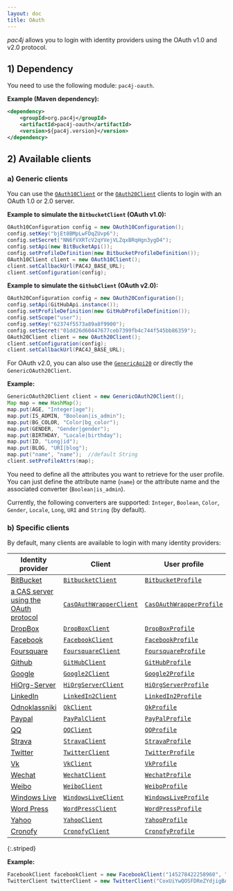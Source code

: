 ```yaml
---
layout: doc
title: OAuth
---
```


*pac4j* allows you to login with identity providers using the OAuth v1.0 and v2.0 protocol.

## 1) Dependency

You need to use the following module: `pac4j-oauth`.

**Example (Maven dependency):**

```xml
<dependency>
    <groupId>org.pac4j</groupId>
    <artifactId>pac4j-oauth</artifactId>
    <version>${pac4j.version}</version>
</dependency>
```

## 2) Available clients

### a) Generic clients

You can use the [`OAuth10Client`](https://github.com/pac4j/pac4j/blob/master/pac4j-oauth/src/main/java/org/pac4j/oauth/client/OAuth10Client.java) or the [`OAuth20Client`](https://github.com/pac4j/pac4j/blob/master/pac4j-oauth/src/main/java/org/pac4j/oauth/client/OAuth20Client.java) clients to login with an OAuth 1.0 or 2.0 server.

**Example to simulate the `BitbucketClient` (OAuth v1.0):**

```java
OAuth10Configuration config = new OAuth10Configuration();
config.setKey("bjEt8BMpLwFDqZUvp6");
config.setSecret("NN6fVXRTcV2qYVejVLZqxBRqHgn3ygD4");
config.setApi(new BitBucketApi());
config.setProfileDefinition(new BitbucketProfileDefinition());
OAuth10Client client = new OAuth10Client();
client.setCallbackUrl(PAC4J_BASE_URL);
client.setConfiguration(config);
```

**Example to simulate the `GithubClient` (OAuth v2.0):**

```java
OAuth20Configuration config = new OAuth20Configuration();
config.setApi(GitHubApi.instance());
config.setProfileDefinition(new GitHubProfileDefinition());
config.setScope("user");
config.setKey("62374f5573a89a8f9900");
config.setSecret("01dd26d60447677ceb7399fb4c744f545bb86359");
OAuth20Client client = new OAuth20Client();
client.setConfiguration(config);
client.setCallbackUrl(PAC4J_BASE_URL);
```

For OAuth v2.0, you can also use the [`GenericApi20`](https://github.com/pac4j/pac4j/blob/master/pac4j-oauth/src/main/java/org/pac4j/scribe/builder/api/GenericApi20.java) or directly the `GenericOAuth20Client`.

**Example:**

```java
GenericOAuth20Client client = new GenericOAuth20Client();
Map map = new HashMap();
map.put(AGE, "Integer|age");
map.put(IS_ADMIN, "Boolean|is_admin");
map.put(BG_COLOR, "Color|bg_color");
map.put(GENDER, "Gender|gender");
map.put(BIRTHDAY, "Locale|birthday");
map.put(ID, "Long|id");
map.put(BLOG, "URI|blog");
map.put("name", "name");  //default String
client.setProfileAttrs(map);
```

You need to define all the attributes you want to retrieve for the user profile. You can just define the attribute name (`name`) or the attribute name and the associated converter (`Boolean|is_admin`).

Currently, the following converters are supported: `Integer`, `Boolean`, `Color`, `Gender`, `Locale`, `Long`, `URI` and `String` (by default).



### b) Specific clients

By default, many clients are available to login with many identity providers:

| Identity provider | Client | User profile |
|-------------------|--------|---------|
| [BitBucket](https://bitbucket.org) | [`BitbucketClient`](https://github.com/pac4j/pac4j/blob/master/pac4j-oauth/src/main/java/org/pac4j/oauth/client/BitbucketClient.java) | [`BitbucketProfile`](https://github.com/pac4j/pac4j/blob/master/pac4j-oauth/src/main/java/org/pac4j/oauth/profile/bitbucket/BitbucketProfile.java) |
| [a CAS server using the OAuth protocol](https://apereo.github.io/cas/4.2.x/installation/OAuth-OpenId-Authentication.html) | [`CasOAuthWrapperClient`](https://github.com/pac4j/pac4j/blob/master/pac4j-oauth/src/main/java/org/pac4j/oauth/client/CasOAuthWrapperClient.java) | [`CasOAuthWrapperProfile`](https://github.com/pac4j/pac4j/blob/master/pac4j-oauth/src/main/java/org/pac4j/oauth/profile/casoauthwrapper/CasOAuthWrapperProfile.java) |
| [DropBox](https://www.dropbox.com) | [`DropBoxClient`](https://github.com/pac4j/pac4j/blob/master/pac4j-oauth/src/main/java/org/pac4j/oauth/client/DropBoxClient.java) | [`DropBoxProfile`](https://github.com/pac4j/pac4j/blob/master/pac4j-oauth/src/main/java/org/pac4j/oauth/profile/dropbox/DropBoxProfile.java) |
| [Facebook](https://www.facebook.com/) | [`FacebookClient`](https://github.com/pac4j/pac4j/blob/master/pac4j-oauth/src/main/java/org/pac4j/oauth/client/FacebookClient.java) | [`FacebookProfile`](https://github.com/pac4j/pac4j/blob/master/pac4j-oauth/src/main/java/org/pac4j/oauth/profile/facebook/FacebookProfile.java) |
| [Foursquare](https://www.foursquare.com) | [`FoursquareClient`](https://github.com/pac4j/pac4j/blob/master/pac4j-oauth/src/main/java/org/pac4j/oauth/client/FoursquareClient.java) | [`FoursquareProfile`](https://github.com/pac4j/pac4j/blob/master/pac4j-oauth/src/main/java/org/pac4j/oauth/profile/foursquare/FoursquareProfile.java) |
| [Github](https://github.com) | [`GitHubClient`](https://github.com/pac4j/pac4j/blob/master/pac4j-oauth/src/main/java/org/pac4j/oauth/client/GitHubClient.java) | [`GitHubProfile`](https://github.com/pac4j/pac4j/blob/master/pac4j-oauth/src/main/java/org/pac4j/oauth/profile/github/GitHubProfile.java) |
| [Google](https://www.google.com) | [`Google2Client`](https://github.com/pac4j/pac4j/blob/master/pac4j-oauth/src/main/java/org/pac4j/oauth/client/Google2Client.java) | [`Google2Profile`](https://github.com/pac4j/pac4j/blob/master/pac4j-oauth/src/main/java/org/pac4j/oauth/profile/google2/Google2Profile.java) |
| [HiOrg-Server](https://info.hiorg-server.de/) | [`HiOrgServerClient`](https://github.com/pac4j/pac4j/blob/master/pac4j-oauth/src/main/java/org/pac4j/oauth/client/HiOrgServerClient.java) | [`HiOrgServerProfile`](https://github.com/pac4j/pac4j/blob/master/pac4j-oauth/src/main/java/org/pac4j/oauth/profile/hiorgserver/HiOrgServerProfile.java) |
| [LinkedIn](https://www.linkedin.com/) | [`LinkedIn2Client`](https://github.com/pac4j/pac4j/blob/master/pac4j-oauth/src/main/java/org/pac4j/oauth/client/LinkedIn2Client.java) | [`LinkedIn2Profile`](https://github.com/pac4j/pac4j/blob/master/pac4j-oauth/src/main/java/org/pac4j/oauth/profile/linkedin2/LinkedIn2Profile.java) |
| [Odnoklassniki](https://ok.ru/) | [`OkClient`](https://github.com/pac4j/pac4j/blob/master/pac4j-oauth/src/main/java/org/pac4j/oauth/client/OkClient.java) | [`OkProfile`](https://github.com/pac4j/pac4j/blob/master/pac4j-oauth/src/main/java/org/pac4j/oauth/profile/ok/OkProfile.java) |
| [Paypal](https://www.paypal.com) | [`PayPalClient`](https://github.com/pac4j/pac4j/blob/master/pac4j-oauth/src/main/java/org/pac4j/oauth/client/PayPalClient.java) | [`PayPalProfile`](https://github.com/pac4j/pac4j/blob/master/pac4j-oauth/src/main/java/org/pac4j/oauth/profile/paypal/PayPalProfile.java) |
| [QQ](http://www.qq.com) | [`QQClient`](https://github.com/pac4j/pac4j/blob/master/pac4j-oauth/src/main/java/org/pac4j/oauth/client/QQClient.java) | [`QQProfile`](https://github.com/pac4j/pac4j/blob/master/pac4j-oauth/src/main/java/org/pac4j/oauth/profile/qq/QQProfile.java) |
| [Strava](https://www.strava.com/) | [`StravaClient`](https://github.com/pac4j/pac4j/blob/master/pac4j-oauth/src/main/java/org/pac4j/oauth/client/StravaClient.java) | [`StravaProfile`](https://github.com/pac4j/pac4j/blob/master/pac4j-oauth/src/main/java/org/pac4j/oauth/profile/strava/StravaProfile.java) |
| [Twitter](https://twitter.com/) | [`TwitterClient`](https://github.com/pac4j/pac4j/blob/master/pac4j-oauth/src/main/java/org/pac4j/oauth/client/TwitterClient.java) | [`TwitterProfile`](https://github.com/pac4j/pac4j/blob/master/pac4j-oauth/src/main/java/org/pac4j/oauth/profile/twitter/TwitterProfile.java) |
| [Vk](https://vk.com/) | [`VkClient`](https://github.com/pac4j/pac4j/blob/master/pac4j-oauth/src/main/java/org/pac4j/oauth/client/VkClient.java) | [`VkProfile`](https://github.com/pac4j/pac4j/blob/master/pac4j-oauth/src/main/java/org/pac4j/oauth/profile/vk/VkProfile.java) |
| [Wechat](https://www.wechat.com) | [`WechatClient`](https://github.com/pac4j/pac4j/blob/master/pac4j-oauth/src/main/java/org/pac4j/oauth/client/WechatClient.java) | [`WechatProfile`](https://github.com/pac4j/pac4j/blob/master/pac4j-oauth/src/main/java/org/pac4j/oauth/profile/wechat/WechatProfile.java) |
| [Weibo](https://www.weibo.com) | [`WeiboClient`](https://github.com/pac4j/pac4j/blob/master/pac4j-oauth/src/main/java/org/pac4j/oauth/client/WeiboClient.java) | [`WeiboProfile`](https://github.com/pac4j/pac4j/blob/master/pac4j-oauth/src/main/java/org/pac4j/oauth/profile/weibo/WeiboProfile.java) |
| [Windows Live](https://login.live.com/) | [`WindowsLiveClient`](https://github.com/pac4j/pac4j/blob/master/pac4j-oauth/src/main/java/org/pac4j/oauth/client/WindowsLiveClient.java) | [`WindowsLiveProfile`](https://github.com/pac4j/pac4j/blob/master/pac4j-oauth/src/main/java/org/pac4j/oauth/profile/windowslive/WindowsLiveProfile.java) |
| [Word Press](https://wordpress.com) | [`WordPressClient`](https://github.com/pac4j/pac4j/blob/master/pac4j-oauth/src/main/java/org/pac4j/oauth/client/WordPressClient.java) | [`WordPressProfile`](https://github.com/pac4j/pac4j/blob/master/pac4j-oauth/src/main/java/org/pac4j/oauth/profile/wordpress/WordPressProfile.java) |
| [Yahoo](https://www.yahoo.com) | [`YahooClient`](https://github.com/pac4j/pac4j/blob/master/pac4j-oauth/src/main/java/org/pac4j/oauth/client/YahooClient.java) | [`YahooProfile`](https://github.com/pac4j/pac4j/blob/master/pac4j-oauth/src/main/java/org/pac4j/oauth/profile/yahoo/YahooProfile.java) |
| [Cronofy](https://www.cronofy.com/) | [`CronofyClient`](https://github.com/pac4j/pac4j/blob/master/pac4j-oauth/src/main/java/org/pac4j/oauth/client/CronofyClient.java) | [`CronofyProfile`](https://github.com/pac4j/pac4j/blob/master/pac4j-oauth/src/main/java/org/pac4j/oauth/profile/cronofy/CronofyProfile.java) |
{:.striped}

**Example:**

```java
FacebookClient facebookClient = new FacebookClient("145278422258960", "be21409ba8f39b5dae2a7de525484da8");
TwitterClient twitterClient = new TwitterClient("CoxUiYwQOSFDReZYdjigBA", "2kAzunH5Btc4gRSaMr7D7MkyoJ5u1VzbOOzE8rBofs");
```
